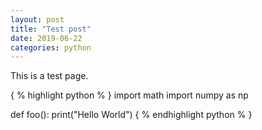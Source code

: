```yaml
---
layout: post
title: "Test post"
date: 2019-06-22
categories: python
---
```

This is a test page.

{ % highlight python % }
import math
import numpy as np

def foo():
   print("Hello World")
{ % endhighlight python % }
